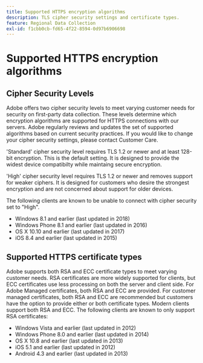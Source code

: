 ```yaml
---
title: Supported HTTPS encryption algorithms
description: TLS cipher security settings and certificate types.
feature: Regional Data Collection
exl-id: f1cbb0cb-fd65-4f22-8594-0d97b6906698
---
```

# Supported HTTPS encryption algorithms

## Cipher Security Levels

Adobe offers two cipher security levels to meet varying customer needs for security on first-party data collection. These levels determine which encryption algorithms are supported for HTTPS connections with our servers. Adobe regularly reviews and updates the set of supported algorithms based on current security practices. If you would like to change your cipher security settings, please contact Customer Care.
 
'Standard' cipher security level requires TLS 1.2 or newer and at least 128-bit encryption.  This is the default setting.  It is designed to provide the widest device compatibilty while maintaing secure encryption.

'High' cipher security level requires TLS 1.2 or newer and removes support for weaker ciphers.  It is designed for customers who desire the strongest encryption and are not concerned about support for older devices.

The following clients are known to be unable to connect with cipher security set to "High".
 
* Windows 8.1 and earlier (last updated in 2018) 
* Windows Phone 8.1 and earlier (last updated in 2016) 
* OS X 10.10 and earlier (last updated in 2017) 
* iOS 8.4 and earlier (last updated in 2015) 
 
## Supported HTTPS certificate types

Adobe supports both RSA and ECC certificate types to meet varying customer needs.  RSA certificates are more widely supported for clients, but ECC certificates use less processing on both the server and client side.  For Adobe Managed certificates, both RSA and ECC are provided.  For customer managed certificates, both RSA and ECC are recommended but customers have the option to provide either or both certificate types.  Modern clients support both RSA and ECC.  The following clients are known to only support RSA certificates:

* Windows Vista and earlier (last updated in 2012)
* Windows Phone 8.0 and earlier (last updated in 2014)
* OS X 10.8 and earlier (last updated in 2013)
* iOS 5.1 and earlier (last updated in 2012)
* Android 4.3 and earlier (last updated in 2013)
